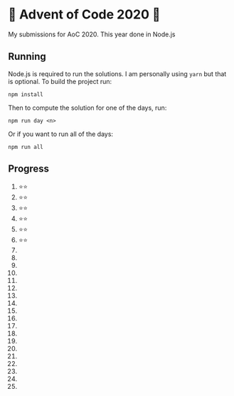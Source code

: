 # 🎄 Advent of Code 2020 🎄
My submissions for AoC 2020. This year done in Node.js

## Running
Node.js is required to run the solutions. I am personally using `yarn` but that is optional. To build the project run:

```shell
npm install
```

Then to compute the solution for one of the days, run:

```shell
npm run day <n>
```

Or if you want to run all of the days:

```shell
npm run all
```

## Progress

1. ⭐⭐
2. ⭐⭐
3. ⭐⭐
4. ⭐⭐
5. ⭐⭐
6. ⭐⭐
7. 
8. 
9. 
10. 
11. 
12. 
13. 
14. 
15. 
16. 
17. 
18. 
19. 
20. 
21. 
22. 
23. 
24. 
25. 